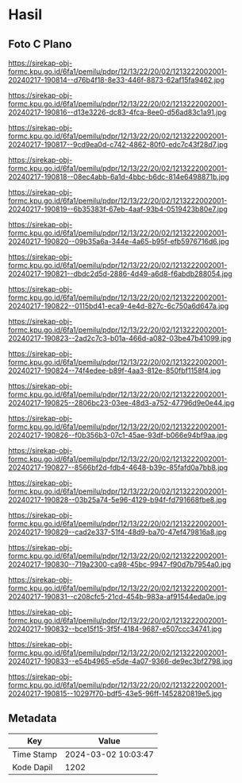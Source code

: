 # Hasil

## Foto C Plano

https://sirekap-obj-formc.kpu.go.id/6fa1/pemilu/pdpr/12/13/22/20/02/1213222002001-20240217-190814--d76b4f18-8e33-446f-8873-62af15fa9462.jpg

https://sirekap-obj-formc.kpu.go.id/6fa1/pemilu/pdpr/12/13/22/20/02/1213222002001-20240217-190816--d13e3226-dc83-4fca-8ee0-d56ad83c1a91.jpg

https://sirekap-obj-formc.kpu.go.id/6fa1/pemilu/pdpr/12/13/22/20/02/1213222002001-20240217-190817--9cd9ea0d-c742-4862-80f0-edc7c43f28d7.jpg

https://sirekap-obj-formc.kpu.go.id/6fa1/pemilu/pdpr/12/13/22/20/02/1213222002001-20240217-190818--08ec4abb-6a1d-4bbc-b6dc-814e6498871b.jpg

https://sirekap-obj-formc.kpu.go.id/6fa1/pemilu/pdpr/12/13/22/20/02/1213222002001-20240217-190819--6b35383f-67eb-4aaf-93b4-0519423b80e7.jpg

https://sirekap-obj-formc.kpu.go.id/6fa1/pemilu/pdpr/12/13/22/20/02/1213222002001-20240217-190820--09b35a6a-344e-4a65-b95f-efb5976716d6.jpg

https://sirekap-obj-formc.kpu.go.id/6fa1/pemilu/pdpr/12/13/22/20/02/1213222002001-20240217-190821--dbdc2d5d-2886-4d49-a6d8-f6abdb288054.jpg

https://sirekap-obj-formc.kpu.go.id/6fa1/pemilu/pdpr/12/13/22/20/02/1213222002001-20240217-190822--0115bd41-eca9-4e4d-827c-6c750a6d647a.jpg

https://sirekap-obj-formc.kpu.go.id/6fa1/pemilu/pdpr/12/13/22/20/02/1213222002001-20240217-190823--2ad2c7c3-b01a-466d-a082-03be47b41099.jpg

https://sirekap-obj-formc.kpu.go.id/6fa1/pemilu/pdpr/12/13/22/20/02/1213222002001-20240217-190824--74f4edee-b89f-4aa3-812e-850fbf1158f4.jpg

https://sirekap-obj-formc.kpu.go.id/6fa1/pemilu/pdpr/12/13/22/20/02/1213222002001-20240217-190825--2806bc23-03ee-48d3-a752-47796d9e0e44.jpg

https://sirekap-obj-formc.kpu.go.id/6fa1/pemilu/pdpr/12/13/22/20/02/1213222002001-20240217-190826--f0b356b3-07c1-45ae-93df-b066e94bf9aa.jpg

https://sirekap-obj-formc.kpu.go.id/6fa1/pemilu/pdpr/12/13/22/20/02/1213222002001-20240217-190827--8566bf2d-fdb4-4648-b39c-85fafd0a7bb8.jpg

https://sirekap-obj-formc.kpu.go.id/6fa1/pemilu/pdpr/12/13/22/20/02/1213222002001-20240217-190828--03b25a74-5e96-4129-b94f-fd791668fbe8.jpg

https://sirekap-obj-formc.kpu.go.id/6fa1/pemilu/pdpr/12/13/22/20/02/1213222002001-20240217-190829--cad2e337-51f4-48d9-ba70-47ef479816a8.jpg

https://sirekap-obj-formc.kpu.go.id/6fa1/pemilu/pdpr/12/13/22/20/02/1213222002001-20240217-190830--719a2300-ca98-45bc-9947-f90d7b7954a0.jpg

https://sirekap-obj-formc.kpu.go.id/6fa1/pemilu/pdpr/12/13/22/20/02/1213222002001-20240217-190831--c208cfc5-21cd-454b-983a-af91544eda0e.jpg

https://sirekap-obj-formc.kpu.go.id/6fa1/pemilu/pdpr/12/13/22/20/02/1213222002001-20240217-190832--bce15f15-3f5f-4184-9687-e507ccc34741.jpg

https://sirekap-obj-formc.kpu.go.id/6fa1/pemilu/pdpr/12/13/22/20/02/1213222002001-20240217-190833--e54b4965-e5de-4a07-9366-de9ec3bf2798.jpg

https://sirekap-obj-formc.kpu.go.id/6fa1/pemilu/pdpr/12/13/22/20/02/1213222002001-20240217-190815--10297f70-bdf5-43e5-96ff-1452820819e5.jpg


## Metadata

| Key        | Value               |
| ---------- | ------------------- |
| Time Stamp | 2024-03-02 10:03:47 |
| Kode Dapil | 1202                |



